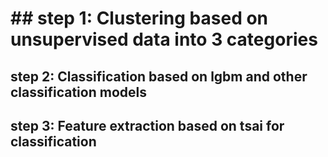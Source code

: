 # ## step 1: Clustering based on unsupervised data into 3 categories 


## step 2: Classification based on lgbm and other classification models 


## step 3: Feature extraction based on tsai for classification
